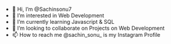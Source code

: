 - 👋 Hi, I’m @Sachinsonu7
- 👀 I’m interested in Web Development
- 🌱 I’m currently learning Javascript & SQL
- 💞️ I’m looking to collaborate on Projects on Web Development
- 📫 How to reach me @sachin_sonu_ is my Instagram Profile


<!---
Sachinsonu7/Sachinsonu7 is a ✨ special ✨ repository because its `README.md` (this file) appears on your GitHub profile.
You can click the Preview link to take a look at your changes.
--->
